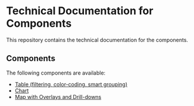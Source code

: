 # Technical Documentation for Components

This repository contains the technical documentation for the components.

## Components

The following components are available:

- [Table (filtering, color-coding, smart grouping)](https://github.com/YnP-ME/components-docs/tree/main/components/table.md)
- [Chart](https://github.com/YnP-ME/components-docs/tree/main/components/chart.md)
- [Map with Overlays and Drill-downs](https://github.com/YnP-ME/components-docs/tree/main/components/map.md)
